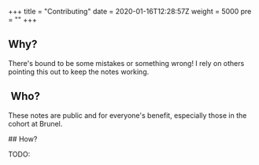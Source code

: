 +++
title = "Contributing"
date = 2020-01-16T12:28:57Z
weight = 5000
pre = ""
+++

## Why?

There's bound to be some mistakes or something wrong! I rely on others pointing this out to keep the notes working.

##  Who?

These notes are public and for everyone's benefit, especially those in the cohort at Brunel. 

## How? 

TODO: 